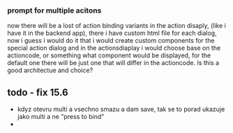 ### prompt for multiple acitons

now there will be a lost of action binding variants in the action disaply, (like i have it in the backend app), there i have custom html file for each dialog, now i guess i would do it that i would create custom components for the special action dialog and in the actionsdiaplay i would choose base on the actioncode, or something what component would be displayed, for the default one there will be just one that will differ in the actioncode. Is this a good architectue and choice?

## todo - fix 15.6
- kdyz otevru multi a vsechno smazu a dam save, tak se to porad ukazuje jako multi a ne "press to bind"
- 